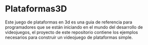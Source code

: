 # Plataformas3D

Este juego de plataformas en 3d es una guia de referencia para programadores que se están iniciando en el mundo del desarrollo de videojuegos, el proyecto de este repositorio contiene los ejemplos necesarios para construir un videojuego de plataformas simple.
